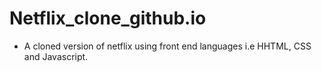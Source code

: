 # Netflix_clone_github.io
- A cloned version of netflix using front end languages i.e HHTML, CSS and Javascript.

